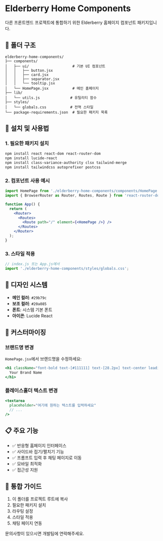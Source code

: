 # Elderberry Home Components

다른 프론트엔드 프로젝트에 통합하기 위한 Elderberry 홈페이지 컴포넌트 패키지입니다.

## 📁 폴더 구조

```
elderberry-home-components/
├── components/
│   ├── ui/                    # 기본 UI 컴포넌트
│   │   ├── button.jsx
│   │   ├── card.jsx
│   │   ├── separator.jsx
│   │   └── tooltip.jsx
│   └── HomePage.jsx           # 메인 홈페이지
├── lib/
│   └── utils.js              # 유틸리티 함수
├── styles/
│   └── globals.css           # 전역 스타일
└── package-requirements.json  # 필요한 패키지 목록
```

## 🚀 설치 및 사용법

### 1. 필요한 패키지 설치

```bash
npm install react react-dom react-router-dom
npm install lucide-react
npm install class-variance-authority clsx tailwind-merge
npm install tailwindcss autoprefixer postcss
```

### 2. 컴포넌트 사용 예시

```jsx
import HomePage from './elderberry-home-components/components/HomePage';
import { BrowserRouter as Router, Routes, Route } from 'react-router-dom';

function App() {
  return (
    <Router>
      <Routes>
        <Route path="/" element={<HomePage />} />
      </Routes>
    </Router>
  );
}
```

### 3. 스타일 적용

```jsx
// index.js 또는 App.js에서
import './elderberry-home-components/styles/globals.css';
```

## 🎨 디자인 시스템

- **메인 컬러**: `#29b79c`
- **보조 컬러**: `#20a085`
- **폰트**: 시스템 기본 폰트
- **아이콘**: Lucide React

## 🔧 커스터마이징

### 브랜드명 변경
`HomePage.jsx`에서 브랜드명을 수정하세요:

```jsx
<h1 className="font-bold text-[#111111] text-[28.2px] text-center leading-[48px]">
  Your Brand Name
</h1>
```

### 플레이스홀더 텍스트 변경
```jsx
<textarea
  placeholder="여기에 원하는 텍스트를 입력하세요"
  // ...
/>
```

## 📋 주요 기능

- ✅ 반응형 홈페이지 인터페이스
- ✅ 사이드바 접기/펼치기 기능
- ✅ 프롬프트 입력 후 채팅 페이지로 이동
- ✅ 모바일 최적화
- ✅ 접근성 지원

## 🤝 통합 가이드

1. 이 폴더를 프로젝트 루트에 복사
2. 필요한 패키지 설치
3. 라우팅 설정
4. 스타일 적용
5. 채팅 페이지 연동

문의사항이 있으시면 개발팀에 연락해주세요.